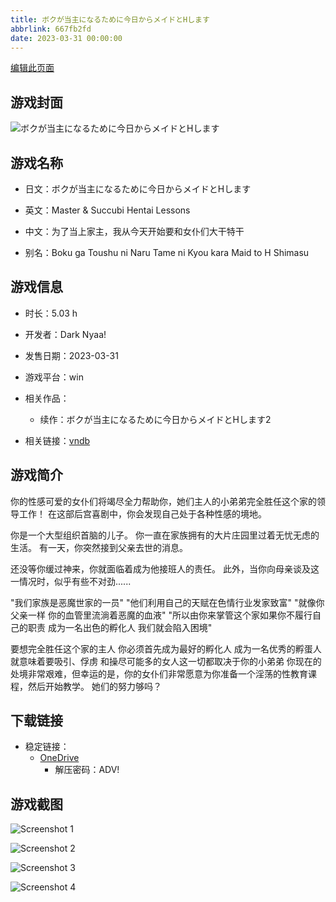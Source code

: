 ```yaml
---
title: ボクが当主になるために今日からメイドとHします
abbrlink: 667fb2fd
date: 2023-03-31 00:00:00
---
```

[编辑此页面](https://github.com/ACG-3/ADV3-source/blob/main/source/_posts/games/%E3%83%9C%E3%82%AF%E3%81%8C%E5%BD%93%E4%B8%BB%E3%81%AB%E3%81%AA%E3%82%8B%E3%81%9F%E3%82%81%E3%81%AB%E4%BB%8A%E6%97%A5%E3%81%8B%E3%82%89%E3%83%A1%E3%82%A4%E3%83%89%E3%81%A8H%E3%81%97%E3%81%BE%E3%81%99.md)

## 游戏封面

![ボクが当主になるために今日からメイドとHします](https://pan.timero.xyz/onedrive/img_lib_001/%E3%83%9C%E3%82%AF%E3%81%8C%E5%BD%93%E4%B8%BB%E3%81%AB%E3%81%AA%E3%82%8B%E3%81%9F%E3%82%81%E3%81%AB%E4%BB%8A%E6%97%A5%E3%81%8B%E3%82%89%E3%83%A1%E3%82%A4%E3%83%89%E3%81%A8H%E3%81%97%E3%81%BE%E3%81%99_cover.avif)


## 游戏名称

- 日文：ボクが当主になるために今日からメイドとHします
- 英文：Master & Succubi Hentai Lessons
- 中文：为了当上家主，我从今天开始要和女仆们大干特干

- 别名：Boku ga Toushu ni Naru Tame ni Kyou kara Maid to H Shimasu


## 游戏信息

- 时长：5.03 h
- 开发者：Dark Nyaa!
- 发售日期：2023-03-31
- 游戏平台：win
- 相关作品：
   - 续作：ボクが当主になるために今日からメイドとHします2

- 相关链接：[vndb](https://vndb.org/v42448)


## 游戏简介

你的性感可爱的女仆们将竭尽全力帮助你，她们主人的小弟弟完全胜任这个家的领导工作！
在这部后宫喜剧中，你会发现自己处于各种性感的境地。

你是一个大型组织首脑的儿子。
你一直在家族拥有的大片庄园里过着无忧无虑的生活。
有一天，你突然接到父亲去世的消息。

还没等你缓过神来，你就面临着成为他接班人的责任。
此外，当你向母亲谈及这一情况时，似乎有些不对劲......

"我们家族是恶魔世家的一员" "他们利用自己的天赋在色情行业发家致富"
"就像你父亲一样 你的血管里流淌着恶魔的血液"
"所以由你来掌管这个家如果你不履行自己的职责 成为一名出色的孵化人 我们就会陷入困境"

要想完全胜任这个家的主人 你必须首先成为最好的孵化人
成为一名优秀的孵蛋人 就意味着要吸引、俘虏 和操尽可能多的女人这一切都取决于你的小弟弟
你现在的处境非常艰难，但幸运的是，你的女仆们非常愿意为你准备一个淫荡的性教育课程，然后开始教学。
她们的努力够吗？




## 下载链接

- 稳定链接：
    - [OneDrive](https://pan.timero.xyz/onedrive/adv_lib_001/%E3%83%9C%E3%82%AF%E3%81%8C%E5%BD%93%E4%B8%BB%E3%81%AB%E3%81%AA%E3%82%8B%E3%81%9F%E3%82%81%E3%81%AB%E4%BB%8A%E6%97%A5%E3%81%8B%E3%82%89%E3%83%A1%E3%82%A4%E3%83%89%E3%81%A8H%E3%81%97%E3%81%BE%E3%81%99)
        - 解压密码：ADV!



## 游戏截图


![Screenshot 1](https://pan.timero.xyz/onedrive/img_lib_001/%E3%83%9C%E3%82%AF%E3%81%8C%E5%BD%93%E4%B8%BB%E3%81%AB%E3%81%AA%E3%82%8B%E3%81%9F%E3%82%81%E3%81%AB%E4%BB%8A%E6%97%A5%E3%81%8B%E3%82%89%E3%83%A1%E3%82%A4%E3%83%89%E3%81%A8H%E3%81%97%E3%81%BE%E3%81%99_Screenshot_1.avif)

![Screenshot 2](https://pan.timero.xyz/onedrive/img_lib_001/%E3%83%9C%E3%82%AF%E3%81%8C%E5%BD%93%E4%B8%BB%E3%81%AB%E3%81%AA%E3%82%8B%E3%81%9F%E3%82%81%E3%81%AB%E4%BB%8A%E6%97%A5%E3%81%8B%E3%82%89%E3%83%A1%E3%82%A4%E3%83%89%E3%81%A8H%E3%81%97%E3%81%BE%E3%81%99_Screenshot_2.avif)

![Screenshot 3](https://pan.timero.xyz/onedrive/img_lib_001/%E3%83%9C%E3%82%AF%E3%81%8C%E5%BD%93%E4%B8%BB%E3%81%AB%E3%81%AA%E3%82%8B%E3%81%9F%E3%82%81%E3%81%AB%E4%BB%8A%E6%97%A5%E3%81%8B%E3%82%89%E3%83%A1%E3%82%A4%E3%83%89%E3%81%A8H%E3%81%97%E3%81%BE%E3%81%99_Screenshot_3.avif)

![Screenshot 4](https://pan.timero.xyz/onedrive/img_lib_001/%E3%83%9C%E3%82%AF%E3%81%8C%E5%BD%93%E4%B8%BB%E3%81%AB%E3%81%AA%E3%82%8B%E3%81%9F%E3%82%81%E3%81%AB%E4%BB%8A%E6%97%A5%E3%81%8B%E3%82%89%E3%83%A1%E3%82%A4%E3%83%89%E3%81%A8H%E3%81%97%E3%81%BE%E3%81%99_Screenshot_4.avif)

